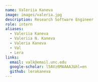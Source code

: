 ```yaml
---
name: Valeriia Kaneva
image: images/valeria.jpg
description: Research Software Engineer
role: intern
aliases:
  - Valeriia Kaneva
  - Valeriia N. Kaneva
  - Valeria Kaneva
  - Val
  - Lera
links:
  email: valk@email.unc.edu
  google-scholar: l5AVz6MAAAAJ&hl=en
  github: lerakaneva
---
```


